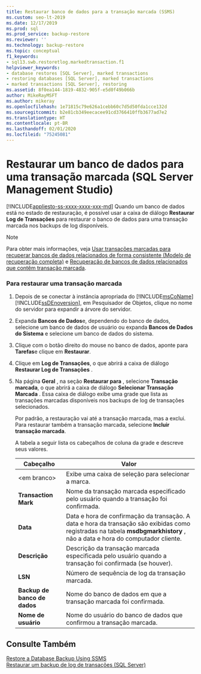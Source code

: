 ```yaml
---
title: Restaurar banco de dados para a transação marcada (SSMS)
ms.custom: seo-lt-2019
ms.date: 12/17/2019
ms.prod: sql
ms.prod_service: backup-restore
ms.reviewer: ''
ms.technology: backup-restore
ms.topic: conceptual
f1_keywords:
- sql13.swb.restoretlog.markedtransaction.f1
helpviewer_keywords:
- database restores [SQL Server], marked transactions
- restoring databases [SQL Server], marked transactions
- marked transactions [SQL Server], restoring
ms.assetid: 8f0ea144-1819-4832-905f-e5d0f49b066b
author: MikeRayMSFT
ms.author: mikeray
ms.openlocfilehash: 1e71815c79e626a1cebb60c7d5d50fda1cce132d
ms.sourcegitcommit: b2e81cb349eecacee91cd3766410ffb3677ad7e2
ms.translationtype: HT
ms.contentlocale: pt-BR
ms.lasthandoff: 02/01/2020
ms.locfileid: "75245081"
---
```

# <a name="restore-a-database-to-a-marked-transaction-sql-server-management-studio"></a>Restaurar um banco de dados para uma transação marcada (SQL Server Management Studio)
[!INCLUDE[appliesto-ss-xxxx-xxxx-xxx-md](../../includes/appliesto-ss-xxxx-xxxx-xxx-md.md)]
  Quando um banco de dados está no estado de restauração, é possível usar a caixa de diálogo **Restaurar Log de Transações** para restaurar o banco de dados para uma transação marcada nos backups de log disponíveis.  
  
> [!NOTE]  
>  Para obter mais informações, veja [Usar transações marcadas para recuperar bancos de dados relacionados de forma consistente &#40;Modelo de recuperação completa&#41;](../../relational-databases/backup-restore/use-marked-transactions-to-recover-related-databases-consistently.md) e [Recuperação de bancos de dados relacionados que contêm transação marcada](../../relational-databases/backup-restore/recovery-of-related-databases-that-contain-marked-transaction.md).  
  
### <a name="to-restore-a-marked-transaction"></a>Para restaurar uma transação marcada  
  
1.  Depois de se conectar à instância apropriada do [!INCLUDE[msCoName](../../includes/msconame-md.md)] [!INCLUDE[ssDEnoversion](../../includes/ssdenoversion-md.md)], em Pesquisador de Objetos, clique no nome do servidor para expandir a árvore do servidor.  
  
2.  Expanda **Bancos de Dados**e, dependendo do banco de dados, selecione um banco de dados de usuário ou expanda **Bancos de Dados do Sistema** e selecione um banco de dados do sistema.  
  
3.  Clique com o botão direito do mouse no banco de dados, aponte para **Tarefas**e clique em **Restaurar**.  
  
4.  Clique em **Log de Transações**, o que abrirá a caixa de diálogo **Restaurar Log de Transações** .  
  
5.  Na página **Geral** , na seção **Restaurar para** , selecione **Transação marcada**, o que abrirá a caixa de diálogo **Selecionar Transação Marcada** . Essa caixa de diálogo exibe uma grade que lista as transações marcadas disponíveis nos backups de log de transações selecionados.  
  
     Por padrão, a restauração vai até a transação marcada, mas a exclui. Para restaurar também a transação marcada, selecione **Incluir transação marcada**.  
  
     A tabela a seguir lista os cabeçalhos de coluna da grade e descreve seus valores.  
  
    |Cabeçalho|Valor|  
    |------------|-----------|  
    |\<em branco>|Exibe uma caixa de seleção para selecionar a marca.|  
    |**Transaction Mark**|Nome da transação marcada especificado pelo usuário quando a transação foi confirmada.|  
    |**Data**|Data e hora de confirmação da transação. A data e hora da transação são exibidas como registradas na tabela **msdbgmarkhistory** , não a data e hora do computador cliente.|  
    |**Descrição**|Descrição da transação marcada especificada pelo usuário quando a transação foi confirmada (se houver).|  
    |**LSN**|Número de sequência de log da transação marcada.|  
    |**Backup de banco de dados**|Nome do banco de dados em que a transação marcada foi confirmada.|  
    |**Nome de usuário**|Nome do usuário do banco de dados que confirmou a transação marcada.|  
  
## <a name="see-also"></a>Consulte Também  
 [Restore a Database Backup Using SSMS](../../relational-databases/backup-restore/restore-a-database-backup-using-ssms.md)   
 [Restaurar um backup de log de transações &#40;SQL Server&#41;](../../relational-databases/backup-restore/restore-a-transaction-log-backup-sql-server.md)  
  
  
